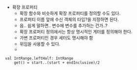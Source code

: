 - 확장 프로퍼티
	- 확장 함수와 비슷하게 확장 프로퍼티를 정의할 수도 있다.
	- 프로퍼티 이름 앞에 수신 객체의 타입?을 지정하면 된다.
	- 음.. 쉽게 말하면.. 변수에 변수를 추가하는 건가..?
	- 확장 프로퍼티 정의에서는 항상 명시적인 게터를 정의해야 한다.
	- 가변 프로퍼티인 경우 세터도 명시해야 함
	- 위임을 사용할 수 있다.
	- 
```
val IntRange.leftHalf: IntRange
	get() = start..(start + endInclusive)/2
```
